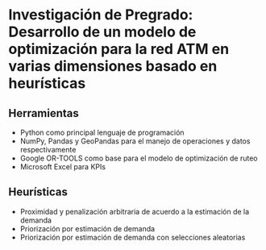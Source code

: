 # Investigación de Pregrado: Desarrollo de un modelo de optimización para la red ATM en varias dimensiones basado en heurísticas

## Herramientas
- Python como principal lenguaje de programación
- NumPy, Pandas y GeoPandas para el manejo de operaciones y datos respectivamente
- Google OR-TOOLS como base para el modelo de optimización de ruteo
- Microsoft Excel para KPIs

## Heurísticas
- Proximidad y penalización arbitraria de acuerdo a la estimación de la demanda
- Priorización por estimación de demanda
- Priorización por estimación de demanda con selecciones aleatorias 
